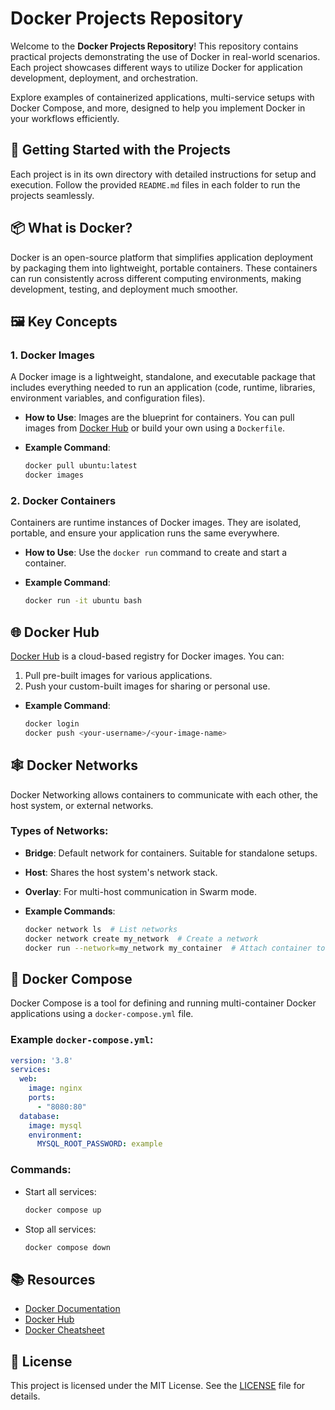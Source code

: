 # Docker Projects Repository

Welcome to the **Docker Projects Repository**! This repository contains practical projects demonstrating the use of Docker in real-world scenarios. Each project showcases different ways to utilize Docker for application development, deployment, and orchestration.

Explore examples of containerized applications, multi-service setups with Docker Compose, and more, designed to help you implement Docker in your workflows efficiently.


## 🚀 Getting Started with the Projects

Each project is in its own directory with detailed instructions for setup and execution. Follow the provided `README.md` files in each folder to run the projects seamlessly.


## 📦 What is Docker?

Docker is an open-source platform that simplifies application deployment by packaging them into lightweight, portable containers. These containers can run consistently across different computing environments, making development, testing, and deployment much smoother.


## 🖼️ Key Concepts

### 1. **Docker Images**
A Docker image is a lightweight, standalone, and executable package that includes everything needed to run an application (code, runtime, libraries, environment variables, and configuration files).

- **How to Use**: Images are the blueprint for containers. You can pull images from [Docker Hub](https://hub.docker.com/) or build your own using a `Dockerfile`.
- **Example Command**:

  ```bash
  docker pull ubuntu:latest
  docker images
  ```

### 2. **Docker Containers**
Containers are runtime instances of Docker images. They are isolated, portable, and ensure your application runs the same everywhere.

- **How to Use**: Use the `docker run` command to create and start a container.
- **Example Command**:

  ```bash
  docker run -it ubuntu bash
  ```


## 🌐 Docker Hub

[Docker Hub](https://hub.docker.com/) is a cloud-based registry for Docker images. You can:

1. Pull pre-built images for various applications.
2. Push your custom-built images for sharing or personal use.

- **Example Command**:
  ```bash
  docker login
  docker push <your-username>/<your-image-name>
  ```


## 🕸️ Docker Networks

Docker Networking allows containers to communicate with each other, the host system, or external networks.

### Types of Networks:
- **Bridge**: Default network for containers. Suitable for standalone setups.
- **Host**: Shares the host system's network stack.
- **Overlay**: For multi-host communication in Swarm mode.

- **Example Commands**:
  ```bash
  docker network ls  # List networks
  docker network create my_network  # Create a network
  docker run --network=my_network my_container  # Attach container to network
  ```


## 📜 Docker Compose

Docker Compose is a tool for defining and running multi-container Docker applications using a `docker-compose.yml` file.

### Example `docker-compose.yml`:
```yaml
version: '3.8'
services:
  web:
    image: nginx
    ports:
      - "8080:80"
  database:
    image: mysql
    environment:
      MYSQL_ROOT_PASSWORD: example
```

### Commands:
- Start all services:
  ```bash
  docker compose up
  ```
- Stop all services:
  ```bash
  docker compose down
  ```

## 📚 Resources

- [Docker Documentation](https://docs.docker.com/)
- [Docker Hub](https://hub.docker.com/)
- [Docker Cheatsheet](https://dockerlabs.collabnix.com/docker/cheatsheet/)


## 📜 License

This project is licensed under the MIT License. See the [LICENSE](LICENSE) file for details.
